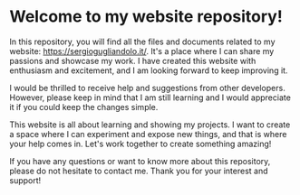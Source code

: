 # Welcome to my website repository!

In this repository, you will find all the files and documents related to my website: https://sergiogugliandolo.it/. It's a place where I can share my passions and showcase my work. I have created this website with enthusiasm and excitement, and I am looking forward to keep improving it.

I would be thrilled to receive help and suggestions from other developers. However, please keep in mind that I am still learning and I would appreciate it if you could keep the changes simple.

This website is all about learning and showing my projects. I want to create a space where I can experiment and expose new things, and that is where your help comes in. Let's work together to create something amazing!

If you have any questions or want to know more about this repository, please do not hesitate to contact me. Thank you for your interest and support!
